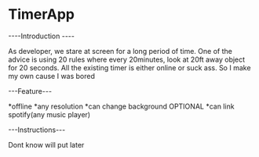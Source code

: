 # TimerApp
----Introduction ----

As developer, we stare at screen for a long period of time. One of the advice is using 20 rules where every 20minutes, look at 20ft away object for 20 seconds. All the existing timer is either online or suck ass. So I make my own cause I was bored

---Feature---

*offline
*any resolution
*can change background
OPTIONAL
*can link spotify(any music player)


---Instructions---

Dont know will put later